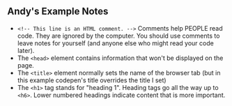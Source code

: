 ## Andy's Example Notes

- ```<!-- This line is an HTML comment. -->```  Comments help PEOPLE read code. They are ignored by the computer. You should use comments to leave notes for yourself (and anyone else who might read your code later). 
- The ```<head>``` element contains information that won't be displayed on the page.   
- The ```<title>``` element normally sets the name of the browser tab (but in this example codepen's title overrides the title I set) 
- The ```<h1>``` tag stands for "heading 1". Heading tags go all the way up to ```<h6>```. Lower numbered headings indicate content that is more important. 
